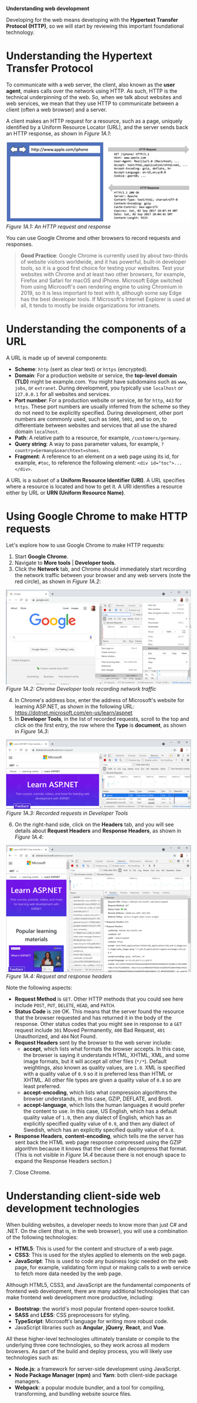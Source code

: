 **Understanding web development**

Developing for the web means developing with the **Hypertext Transfer Protocol (HTTP)**, so we will start by reviewing this important foundational technology.

# Understanding the Hypertext Transfer Protocol

To communicate with a web server, the client, also known as the **user agent**, makes calls over the network using HTTP. As such, HTTP is the technical underpinning of the web. So, when we talk about websites and web services, we mean that they use HTTP to communicate between a client (often a web browser) and a server.

A client makes an HTTP request for a resource, such as a page, uniquely identified by a Uniform Resource Locator (URL), and the server sends back an HTTP response, as shown in *Figure 1A.1*:

![An HTTP request and response](assets/B31470_01A_01.png)
*Figure 1A.1: An HTTP request and response*

You can use Google Chrome and other browsers to record requests and responses.

> **Good Practice**: Google Chrome is currently used by about two-thirds of website visitors worldwide, and it has powerful, built-in developer tools, so it is a good first choice for testing your websites. Test your websites with Chrome and at least two other browsers, for example, Firefox and Safari for macOS and iPhone. Microsoft Edge switched from using Microsoft's own rendering engine to using Chromium in 2019, so it is less important to test with it, although some say Edge has the best developer tools. If Microsoft's Internet Explorer is used at all, it tends to mostly be inside organizations for intranets.

# Understanding the components of a URL

A URL is made up of several components:
- **Scheme**: `http` (sent as clear text) or `https` (encrypted).
- **Domain**: For a production website or service, the **top-level domain (TLD)** might be example.com. You might have subdomains such as `www`, `jobs`, or `extranet`. During development, you typically use `localhost` or `127.0.0.1` for all websites and services.
- **Port number**: For a production website or service, `80` for `http`, `443` for `https`. These port numbers are usually inferred from the scheme so they do not need to be explicitly specified. During development, other port numbers are commonly used, such as `5000`, `5001`, and so on, to differentiate between websites and services that all use the shared domain `localhost`.
- **Path**: A relative path to a resource, for example, `/customers/germany`.
- **Query string**: A way to pass parameter values, for example, `?country=Germany&searchtext=shoes`.
- **Fragment**: A reference to an element on a web page using its id, for example, `#toc`, to reference the following element: `<div id="toc">...</div>`.

A URL is a subset of a **Uniform Resource Identifier (URI)**. A URL specifies where a resource is located and how to get it. A URI identifies a resource either by URL or **URN (Uniform Resource Name)**.

# Using Google Chrome to make HTTP requests

Let's explore how to use Google Chrome to make HTTP requests:
1.	Start **Google Chrome**.
2.	Navigate to **More tools** | **Developer tools**.
3.	Click the **Network** tab, and Chrome should immediately start recording the network traffic between your browser and any web servers (note the red circle), as shown in *Figure 1A.2*:

![Chrome Developer tools recording network traffic](assets/B31470_01A_02.png) 
*Figure 1A.2: Chrome Developer tools recording network traffic*

4.	In Chrome's address box, enter the address of Microsoft's website for learning ASP.NET, as shown in the following URL:
https://dotnet.microsoft.com/en-us/learn/aspnet
5.	In **Developer Tools**, in the list of recorded requests, scroll to the top and click on the first entry, the row where the **Type** is **document**, as shown in *Figure 1A.3*:

![Recorded requests in Developer Tools](assets/B31470_01A_03.png) 
*Figure 1A.3: Recorded requests in Developer Tools*

6.	On the right-hand side, click on the **Headers** tab, and you will see details about **Request Headers** and **Response Headers**, as shown in *Figure 1A.4*:

![Request and response headers](assets/B31470_01A_04.png)
*Figure 1A.4: Request and response headers*

Note the following aspects:
- **Request Method** is `GET`. Other HTTP methods that you could see here include `POST`, `PUT`, `DELETE`, `HEAD`, and `PATCH`.
- **Status Code** is `200` OK. This means that the server found the resource that the browser requested and has returned it in the body of the response. Other status codes that you might see in response to a `GET` request include `301` Moved Permanently, `400` Bad Request, `401` Unauthorized, and `404` Not Found.
- **Request Headers** sent by the browser to the web server include:
  - **accept**, which lists what formats the browser accepts. In this case, the browser is saying it understands HTML, XHTML, XML, and some image formats, but it will accept all other files (`*/*`). Default weightings, also known as quality values, are `1.0`. XML is specified with a quality value of `0.9` so it is preferred less than HTML or XHTML. All other file types are given a quality value of `0.8` so are least preferred.
  - **accept-encoding**, which lists what compression algorithms the browser understands, in this case, GZIP, DEFLATE, and Brotli.
  - **accept-language**, which lists the human languages it would prefer the content to use. In this case, US English, which has a default quality value of `1.0`, then any dialect of English, which has an explicitly specified quality value of `0.9`, and then any dialect of Swedish, which has an explicitly specified quality value of `0.8`.
- **Response Headers**, **content-encoding**, which tells me the server has sent back the HTML web page response compressed using the GZIP algorithm because it knows that the client can decompress that format. (This is not visible in *Figure 1A.4* because there is not enough space to expand the Response Headers section.)

7.	Close Chrome.

# Understanding client-side web development technologies

When building websites, a developer needs to know more than just C# and .NET. On the client (that is, in the web browser), you will use a combination of the following technologies:
- **HTML5**: This is used for the content and structure of a web page.
- **CSS3**: This is used for the styles applied to elements on the web page.
- **JavaScript**: This is used to code any business logic needed on the web page, for example, validating form input or making calls to a web service to fetch more data needed by the web page.

Although HTML5, CSS3, and JavaScript are the fundamental components of frontend web development, there are many additional technologies that can make frontend web development more productive, including:
- **Bootstrap**: the world's most popular frontend open-source toolkit.
- **SASS** and **LESS**: CSS preprocessors for styling.
- **TypeScript**: Microsoft's language for writing more robust code.
- JavaScript libraries such as **Angular**, **jQuery**, **React**, and **Vue**.

All these higher-level technologies ultimately translate or compile to the underlying three core technologies, so they work across all modern browsers.
As part of the build and deploy process, you will likely use technologies such as:
- **Node.js**: a framework for server-side development using JavaScript.
- **Node Package Manager (npm)** and **Yarn**: both client-side package managers.
- **Webpack**: a popular module bundler, and a tool for compiling, transforming, and bundling website source files.
